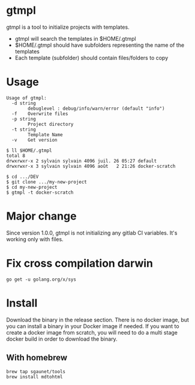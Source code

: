 # gtmpl

gtmpl is a tool to initialize projects with templates.

* gtmpl will search the templates in $HOME/.gtmpl
* $HOME/.gtmpl should have subfolders representing the name of the templates
* Each template (subfolder) should contain files/folders to copy 

# Usage

```
Usage of gtmpl:
  -d string
        debuglevel : debug/info/warn/error (default "info")
  -f    Overwrite files
  -p string
        Project directory
  -t string
        Template Name
  -v    Get version
```


```
$ ll $HOME/.gtmpl
total 8
drwxrwxr-x 2 sylvain sylvain 4096 juil. 26 05:27 default
drwxrwxr-x 3 sylvain sylvain 4096 août   2 21:26 docker-scratch
```

```
$ cd .../DEV
$ git clone .../my-new-project
$ cd my-new-project
$ gtmpl -t docker-scratch
```

# Major change

Since version 1.0.0, gtmpl is not initializing any gitlab CI variables. It's working only with files.

# Fix cross compilation darwin

```
go get -u golang.org/x/sys
```

# Install

Download the binary in the release section. There is no docker image, but you can install a binary in your Docker image if needed. If you want to create a docker image from scratch, you will need to do a multi stage docker build in order to download the binary.

## With homebrew

```
brew tap sgaunet/tools
brew install mdtohtml
```
